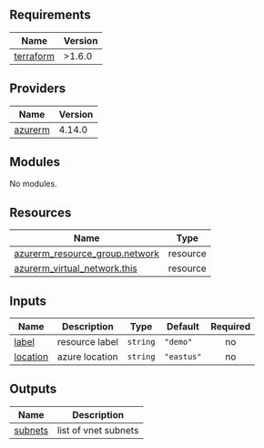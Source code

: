 ## Requirements

| Name | Version |
|------|---------|
| <a name="requirement_terraform"></a> [terraform](#requirement\_terraform) | >1.6.0 |

## Providers

| Name | Version |
|------|---------|
| <a name="provider_azurerm"></a> [azurerm](#provider\_azurerm) | 4.14.0 |

## Modules

No modules.

## Resources

| Name | Type |
|------|------|
| [azurerm_resource_group.network](https://registry.terraform.io/providers/hashicorp/azurerm/latest/docs/resources/resource_group) | resource |
| [azurerm_virtual_network.this](https://registry.terraform.io/providers/hashicorp/azurerm/latest/docs/resources/virtual_network) | resource |

## Inputs

| Name | Description | Type | Default | Required |
|------|-------------|------|---------|:--------:|
| <a name="input_label"></a> [label](#input\_label) | resource label | `string` | `"demo"` | no |
| <a name="input_location"></a> [location](#input\_location) | azure location | `string` | `"eastus"` | no |

## Outputs

| Name | Description |
|------|-------------|
| <a name="output_subnets"></a> [subnets](#output\_subnets) | list of vnet subnets |
